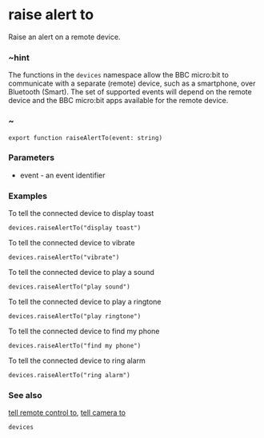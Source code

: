 # raise alert to

Raise an alert on a remote device.

### ~hint

The functions in the ``devices`` namespace allow the BBC micro:bit to communicate with a separate (remote) device, 
such as a smartphone, over Bluetooth (Smart).
The set of supported events will depend on the remote device and the BBC micro:bit apps available for the remote device.

### ~


```sig
export function raiseAlertTo(event: string)
```

### Parameters

* event - an event identifier

### Examples

To tell the connected device to display toast

```blocks
devices.raiseAlertTo("display toast")
```

To tell the connected device to vibrate

```blocks
devices.raiseAlertTo("vibrate")
```

To tell the connected device to play a sound

```blocks
devices.raiseAlertTo("play sound")
```

To tell the connected device to play a ringtone

```blocks
devices.raiseAlertTo("play ringtone")
```

To tell the connected device to find my phone

```blocks
devices.raiseAlertTo("find my phone")
```

To tell the connected device to ring alarm

```blocks
devices.raiseAlertTo("ring alarm")
```

### See also

[tell remote control to](/reference/devices/tell-remote-control-to), [tell camera to](/reference/devices/tell-camera-to)

```package
devices
```